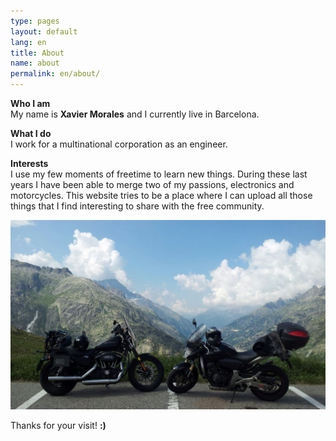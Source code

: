 ```yaml
---
type: pages
layout: default
lang: en
title: About
name: about
permalink: en/about/
---
```


**Who I am**<br>
My name is **Xavier Morales** and I currently live in Barcelona.<br>

**What I do**<br>
I work for a multinational corporation as an engineer.<br>

**Interests**<br>
I use my few moments of freetime to learn new things. During these last years I have been able to merge two of my passions, electronics and motorcycles. This website tries to be a place where I can upload all those things that I find interesting to share with the free community.<br>

<center><img src="/images/sobremi/sobremi.jpg"  alt="Content: HD Sportster & Honda Hornet - GrimselPass (Swiss). Source: Xavier Morales" title="GrimselPass (Swiss)"></center>

Thanks for your visit! **:)**
